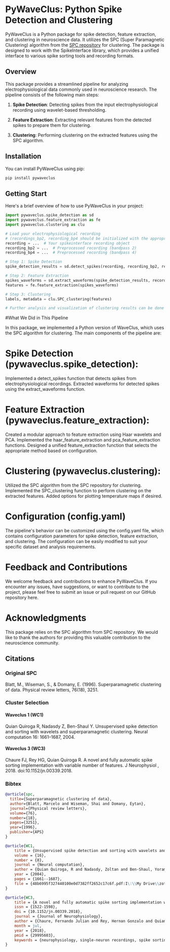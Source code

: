 # PyWaveClus: Python Spike Detection and Clustering

PyWaveClus is a Python package for spike detection, feature extraction, and clustering in neuroscience data. It utilizes the SPC (Super Paramagnetic Clustering) algorithm from the [SPC repository](https://github.com/ferchaure/SPC) for clustering.
The package is designed to work with the SpikeInterface library, which provides a unified interface to various spike sorting tools and recording formats.

## Overview

This package provides a streamlined pipeline for analyzing electrophysiological data commonly used in neuroscience research. The pipeline consists of the following main steps:

1. **Spike Detection**: Detecting spikes from the input electrophysiological recording using wavelet-based thresholding.

2. **Feature Extraction**: Extracting relevant features from the detected spikes to prepare them for clustering.

3. **Clustering**: Performing clustering on the extracted features using the SPC algorithm.

## Installation

You can install PyWaveClus using pip:

```bash
pip install pywaveclus
```

## Getting Start
Here's a brief overview of how to use PyWaveClus in your project:

```python
import pywaveclus.spike_detection as sd
import pywaveclus.feature_extraction as fe
import pywaveclus.clustering as clu

# Load your electrophysiological recording
# (recordings_bp2, recording_bp4 should be initialized with the appropriate data)
recording = ...  # Your spikeinterface recording object
recording_bp2 = ...  # Preprocessed recording (bandpass 2)
recording_bp4 = ...  # Preprocessed recording (bandpass 4)

# Step 1: Spike Detection
spike_detection_results = sd.detect_spikes(recording, recording_bp2, recording_bp4)

# Step 2: Feature Extraction
spikes_waveforms = sd.extract_waveforms(spike_detection_results, recording_bp2)
features = fe.feature_extraction(spikes_waveforms)

# Step 3: Clustering
labels, metadata = clu.SPC_clustering(features)

# Further analysis and visualization of clustering results can be done here
```
#What We Did in This Pipeline

In this package, we implemented a Python version of WaveClus, which uses the SPC algorithm for clustering. The main components of the pipeline are:

# Spike Detection (pywaveclus.spike_detection):
Implemented a detect_spikes function that detects spikes from electrophysiological recordings.
Extracted waveforms for detected spikes using the extract_waveforms function.
# Feature Extraction (pywaveclus.feature_extraction):
Created a modular approach to feature extraction using Haar wavelets and PCA.
Implemented the haar_feature_extraction and pca_feature_extraction functions.
Designed a unified feature_extraction function that selects the appropriate method based on configuration.
# Clustering (pywaveclus.clustering):
Utilized the SPC algorithm from the SPC repository for clustering.
Implemented the SPC_clustering function to perform clustering on the extracted features.
Added options for plotting temperature maps if desired.

# Configuration (config.yaml)
The pipeline's behavior can be customized using the config.yaml file, which contains configuration parameters for spike detection, feature extraction, and clustering. The configuration can be easily modified to suit your specific dataset and analysis requirements.

# Feedback and Contributions

We welcome feedback and contributions to enhance PyWaveClus. If you encounter any issues, have suggestions, or want to contribute to the project, please feel free to submit an issue or pull request on our GitHub repository here.

# Acknowledgments
This package relies on the SPC algorithm from SPC repository. We would like to thank the authors for providing this valuable contribution to the neuroscience community.


## Citations
### Original SPC 
Blatt, M., Wiseman, S., & Domany, E. (1996). Superparamagnetic clustering of data. Physical review letters, 76(18), 3251.


### Cluster Selection
#### Waveclus 1 (WC1)

Quian Quiroga R, Nadasdy Z, Ben-Shaul Y. Unsupervised spike detection and sorting with wavelets and superparamagnetic clustering. Neural computation 16: 1661–1687, 2004.

#### Waveclus 3 (WC3)

Chaure FJ, Rey HG, Quian Quiroga R. A novel and fully automatic spike sorting implementation with variable number of features. J Neurophysiol , 2018. doi:10.1152/jn.00339.2018.

### Bibtex
```bibtex
@article{spc,
  title={Superparamagnetic clustering of data},
  author={Blatt, Marcelo and Wiseman, Shai and Domany, Eytan},
  journal={Physical review letters},
  volume={76},
  number={18},
  pages={3251},
  year={1996},
  publisher={APS}
}

@article{WC1,
	title = {Unsupervised spike detection and sorting with wavelets and superparamagnetic clustering},
	volume = {16},
	number = {8},
	journal = {Neural computation},
	author = {Quian Quiroga, R and Nadasdy, Zoltan and Ben-Shaul, Yoram},
	year = {2004},
	pages = {1661--1687},
	file = {48b6995f327440100e0d7382ff2652c17c6f.pdf:I\:\\My Drive\\zotero\\storage\\GXTC9KF8\\48b6995f327440100e0d7382ff2652c17c6f.pdf:application/pdf},
}

@article{WC3,
	title = {A novel and fully automatic spike sorting implementation with variable number of features},
	issn = {1522-1598},
	doi = {10.1152/jn.00339.2018},
	journal = {Journal of Neurophysiology},
	author = {Chaure, Fernando Julian and Rey, Hernan Gonzalo and Quian Quiroga, Rodrigo},
	month = jul,
	year = {2018},
	pmid = {29995603},
	keywords = {neurophysiology, single-neuron recordings, spike sorting, tetrode}
}
```

